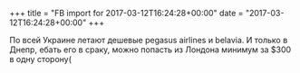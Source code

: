 +++
title = "FB import for 2017-03-12T16:24:28+00:00"
date = "2017-03-12T16:24:28+00:00"
+++

По всей Украине летают дешевые pegasus airlines и belavia. И только в Днепр, ебать его в сраку, можно попасть из Лондона минимум за $300 в одну сторону(



